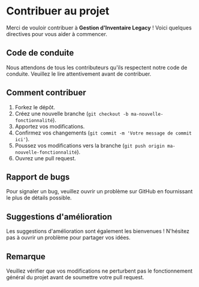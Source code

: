# Contribuer au projet

Merci de vouloir contribuer à **Gestion d'Inventaire Legacy** ! Voici quelques directives pour vous aider à commencer.

## Code de conduite
Nous attendons de tous les contributeurs qu'ils respectent notre code de conduite. Veuillez le lire attentivement avant de contribuer.

## Comment contribuer
1. Forkez le dépôt.
2. Créez une nouvelle branche (`git checkout -b ma-nouvelle-fonctionnalité`).
3. Apportez vos modifications.
4. Confirmez vos changements (`git commit -m 'Votre message de commit ici'`).
5. Poussez vos modifications vers la branche (`git push origin ma-nouvelle-fonctionnalité`).
6. Ouvrez une pull request.

## Rapport de bugs
Pour signaler un bug, veuillez ouvrir un problème sur GitHub en fournissant le plus de détails possible.

## Suggestions d'amélioration
Les suggestions d'amélioration sont également les bienvenues ! N'hésitez pas à ouvrir un problème pour partager vos idées.

## Remarque
Veuillez vérifier que vos modifications ne perturbent pas le fonctionnement général du projet avant de soumettre votre pull request.